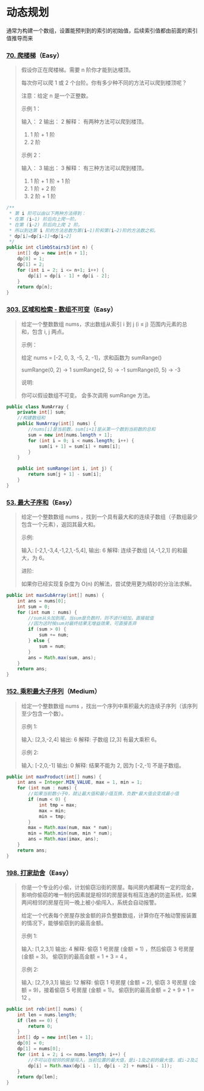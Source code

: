 # 动态规划

通常为构建一个数组，设置能预判到的索引的初始值，后续索引值都由前面的索引值推导而来

### [70. 爬楼梯](https://leetcode-cn.com/problems/climbing-stairs/)（Easy）

> 假设你正在爬楼梯。需要 n 阶你才能到达楼顶。
>
> 每次你可以爬 1 或 2 个台阶。你有多少种不同的方法可以爬到楼顶呢？
>
> 注意：给定 n 是一个正整数。
>
> 示例 1：
>
> 输入： 2
> 输出： 2
> 解释： 有两种方法可以爬到楼顶。
> 1.  1 阶 + 1 阶
> 2.  2 阶
>
> 示例 2：
>
> 输入： 3
> 输出： 3
> 解释： 有三种方法可以爬到楼顶。
> 1.  1 阶 + 1 阶 + 1 阶
> 2.  1 阶 + 2 阶
> 3.  2 阶 + 1 阶
>

```java
/**
 * 第 i 阶可以由以下两种方法得到：
 * 在第 (i−1) 阶后向上爬一阶。
 * 在第 (i−2) 阶后向上爬 2 阶。
 * 所以到达第 i 阶的方法总数为第(i−1)阶和第(i−2)阶的方法数之和。
 * dp[i]=dp[i−1]+dp[i−2]
 */
public int climbStairs3(int n) {
    int[] dp = new int[n + 1];
    dp[0] = 1;
    dp[1] = 2;
    for (int i = 2; i <= n+1; i++) {
        dp[i] = dp[i - 1] + dp[i - 2];
    }
    return dp[n];
}
```

### [303. 区域和检索 - 数组不可变](https://leetcode-cn.com/problems/range-sum-query-immutable/)（Easy）

> 给定一个整数数组  nums，求出数组从索引 i 到 j  (i ≤ j) 范围内元素的总和，包含 i,  j 两点。
>
> 示例：
>
> 给定 nums = [-2, 0, 3, -5, 2, -1]，求和函数为 sumRange()
>
> sumRange(0, 2) -> 1
> sumRange(2, 5) -> -1
> sumRange(0, 5) -> -3
>
> 说明:
>
> 你可以假设数组不可变。
> 会多次调用 sumRange 方法。

```java
public class NumArray {
    private int[] sum;
    //构建数组和
    public NumArray(int[] nums) {
        //nums[i]是当前数，sum[i+1]是从第一个数到当前数的总和
        sum = new int[nums.length + 1];
        for (int i = 0; i < nums.length; i++) {
            sum[i + 1] = sum[i] + nums[i];
        }
    }

    public int sumRange(int i, int j) {
        return sum[j + 1] - sum[i];
    }
}
```

### [53. 最大子序和](https://leetcode-cn.com/problems/maximum-subarray/)（Easy）

> 给定一个整数数组 nums ，找到一个具有最大和的连续子数组（子数组最少包含一个元素），返回其最大和。
>
> 示例:
>
> 输入: [-2,1,-3,4,-1,2,1,-5,4],
> 输出: 6
> 解释: 连续子数组 [4,-1,2,1] 的和最大，为 6。
>
> 进阶:
>
> 如果你已经实现复杂度为 O(n) 的解法，尝试使用更为精妙的分治法求解。

```java
public int maxSubArray(int[] nums) {
    int ans = nums[0];
    int sum = 0;
    for (int num : nums) {
        //sum从头加到尾，当sum是负数时，则不进行相加，直接赋值
        //因为这时候sum对最终结果无增益效果，可直接丢弃
        if (sum > 0) {
            sum += num;
        } else {
            sum = num;
        }
        ans = Math.max(sum, ans);
    }
    return ans;
}
```

### [152. 乘积最大子序列](https://leetcode-cn.com/problems/maximum-product-subarray/)（Medium）

> 给定一个整数数组 nums ，找出一个序列中乘积最大的连续子序列（该序列至少包含一个数）。
>
> 示例 1:
>
> 输入: [2,3,-2,4]
> 输出: 6
> 解释: 子数组 [2,3] 有最大乘积 6。
>
> 示例 2:
>
> 输入: [-2,0,-1]
> 输出: 0
> 解释: 结果不能为 2, 因为 [-2,-1] 不是子数组。
>

```java
public int maxProduct(int[] nums) {
    int ans = Integer.MIN_VALUE, max = 1, min = 1;
    for (int num : nums) {
        //如果当前数小于0，就让最大值和最小值互换，负数*最大值会变成最小值
        if (num < 0) {
            int tmp = max;
            max = min;
            min = tmp;
        }
        max = Math.max(num, max * num);
        min = Math.min(num, min * num);
        ans = Math.max(imax, ans);
    }
    return ans;
}
```

### [198. 打家劫舍](https://leetcode-cn.com/problems/house-robber/)（Easy）

> 你是一个专业的小偷，计划偷窃沿街的房屋。每间房内都藏有一定的现金，影响你偷窃的唯一制约因素就是相邻的房屋装有相互连通的防盗系统，如果两间相邻的房屋在同一晚上被小偷闯入，系统会自动报警。
>
> 给定一个代表每个房屋存放金额的非负整数数组，计算你在不触动警报装置的情况下，能够偷窃到的最高金额。
>
> 示例 1:
>
> 输入: [1,2,3,1]
> 输出: 4
> 解释: 偷窃 1 号房屋 (金额 = 1) ，然后偷窃 3 号房屋 (金额 = 3)。
>      偷窃到的最高金额 = 1 + 3 = 4 。
>
> 示例 2:
>
> 输入: [2,7,9,3,1]
> 输出: 12
> 解释: 偷窃 1 号房屋 (金额 = 2), 偷窃 3 号房屋 (金额 = 9)，接着偷窃 5 号房屋 (金额 = 1)。
>      偷窃到的最高金额 = 2 + 9 + 1 = 12 。
>

```java
public int rob(int[] nums) {
    int len = nums.length;
    if (len == 0) {
        return 0;
    }
    int[] dp = new int[len + 1];
    dp[0] = 0;
    dp[1] = nums[0];
    for (int i = 2; i <= nums.length; i++) {
        //不可以在相邻的房屋闯入，当前位置的最大值，是i-1及之前的最大值，或i-2及之前的最大值+当前位置的值
        dp[i] = Math.max(dp[i - 1], dp[i - 2] + nums[i - 1]);
    }
    return dp[len];
}
```

